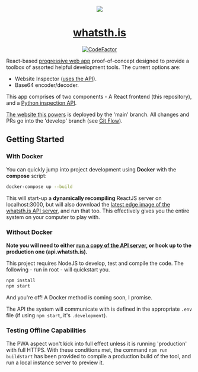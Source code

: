 <p align="center"><img src="https://whatsth.is/logo192.png" /></p>
<h1 align="center"><a href="https://whatsth.is">whatsth.is</a></h1>
<p align="center">
  <a href="https://www.codefactor.io/repository/github/soup-bowl/whatsth.is"><img src="https://www.codefactor.io/repository/github/soup-bowl/whatsth.is/badge" alt="CodeFactor" /></a>
</p>

React-based [progressive web app][pwa] proof-of-concept designed to provide a toolbox of assorted helpful development tools. The current options are:

* Website Inspector ([uses the API][api]).
* Base64 encoder/decoder.

This app comprises of two components - A React frontend (this repository), and a [Python inspection API][api].

[The website this powers][site] is deployed by the 'main' branch. All changes and PRs go into the 'develop' branch (see [Git Flow](https://www.atlassian.com/git/tutorials/comparing-workflows/gitflow-workflow)).

## Getting Started

### With Docker

You can quickly jump into project development using **Docker** with the **compose** script:

```bash
docker-compose up --build
```

This will start-up a **dynamically recompiling** ReactJS server on localhost:3000, but will also download the [latest edge image of the whatsth.is API server][api], and run that too. This effectively gives you the entire system on your computer to play with.

### Without Docker

**Note you will need to either [run a copy of the API server][api], or hook up to the production one (api.whatsth.is).**

This project requires NodeJS to develop, test and compile the code. The following - run in root - will quickstart you.

```bash
npm install
npm start
```

And you're off! A Docker method is coming soon, I promise.

The API the system will communicate with is defined in the appropriate `.env` file (if using `npm start`, it's `.development`).

### Testing Offline Capabilities

The PWA aspect won't kick into full effect unless it is running 'production' with full HTTPS. With these conditions met, the command `npm run buildstart` has been provided to compile a production build of the tool, and run a local instance server to preview it. 

[site]: https://whatsth.is
[pwa]:  https://web.dev/learn/pwa/progressive-web-apps/
[api]:  https://github.com/soup-bowl/api.whatsth.is

